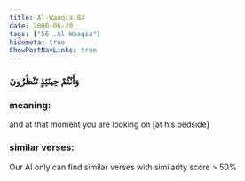 ```yaml
---
title: Al-Waaqia:84
date: 2006-06-20
tags: ["56 .Al-Waaqia"]
hidemeta: true 
ShowPostNavLinks: true 
---
```

### وَأَنْتُمْ حِينَئِذٍ تَنْظُرُونَ
### meaning: 
and at that moment you are looking on [at his bedside]
### similar verses: 

Our AI only can find similar verses with similarity score > 50% 





